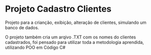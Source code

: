<h1>Projeto Cadastro Clientes</h1>

<p>Projeto para a crianção, exibição, alteração de clientes, simulando um banco de dados.</p>
<p>O projeto também cria um arqivo .TXT com os nomes do clientes cadastrados,
foi pensado para utilizar toda a metodologia aprendida, utilizando POO em Código C#</p>


